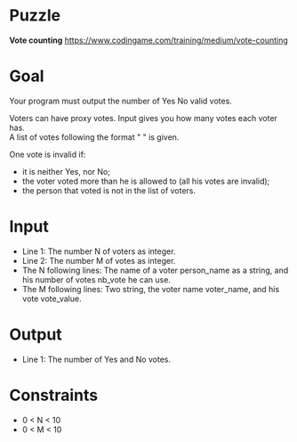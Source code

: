 # Puzzle
**Vote counting** https://www.codingame.com/training/medium/vote-counting

# Goal
Your program must output the number of Yes No valid votes.

Voters can have proxy votes. Input gives you how many votes each voter has.  
A list of votes following the format "<Voter name> <Vote>" is given.

One vote is invalid if:  
- it is neither Yes, nor No;
- the voter voted more than he is allowed to (all his votes are invalid);
- the person that voted is not in the list of voters.

# Input
* Line 1: The number N of voters as integer.
* Line 2: The number M of votes as integer.
* The N following lines: The name of a voter person_name as a string, and his number of votes nb_vote he can use.
* The M following lines: Two string, the voter name voter_name, and his vote vote_value.

# Output
* Line 1: The number of Yes and No votes.

# Constraints
* 0 < N < 10
* 0 < M < 10
